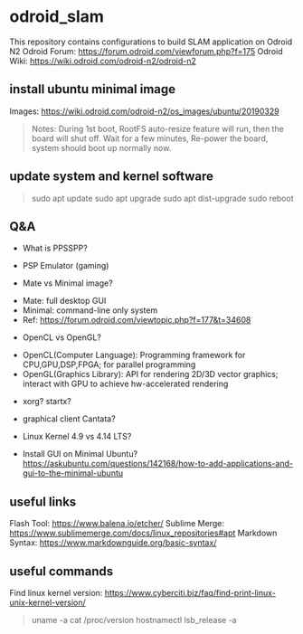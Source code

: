 # odroid_slam
This repository contains configurations to build SLAM application on Odroid N2
Odroid Forum: https://forum.odroid.com/viewforum.php?f=175
Odroid Wiki: https://wiki.odroid.com/odroid-n2/odroid-n2

## install ubuntu minimal image
Images: https://wiki.odroid.com/odroid-n2/os_images/ubuntu/20190329
> Notes: During 1st boot, RootFS auto-resize feature will run, then the board will shut off. Wait for a few minutes, Re-power the board, system should boot up normally now.

## update system and kernel software
> sudo apt update
> sudo apt upgrade
> sudo apt dist-upgrade
> sudo reboot

## Q&A
* What is PPSSPP?
- PSP Emulator (gaming)
* Mate vs Minimal image?
- Mate: full desktop GUI
- Minimal: command-line only system
- Ref: https://forum.odroid.com/viewtopic.php?f=177&t=34608
* OpenCL vs OpenGL?
- OpenCL(Computer Language): Programming framework for CPU,GPU,DSP,FPGA; for parallel programming
- OpenGL(Graphics Library): API for rendering 2D/3D vector graphics; interact with GPU to achieve hw-accelerated rendering

* xorg? startx?
* graphical client Cantata?

* Linux Kernel 4.9 vs 4.14 LTS?
* Install GUI on Minimal Ubuntu?
https://askubuntu.com/questions/142168/how-to-add-applications-and-gui-to-the-minimal-ubuntu



## useful links
Flash Tool: https://www.balena.io/etcher/
Sublime Merge: https://www.sublimemerge.com/docs/linux_repositories#apt
Markdown Syntax: https://www.markdownguide.org/basic-syntax/

## useful commands
Find linux kernel version: https://www.cyberciti.biz/faq/find-print-linux-unix-kernel-version/
> uname -a
> cat /proc/version
> hostnamectl
> lsb_release -a




